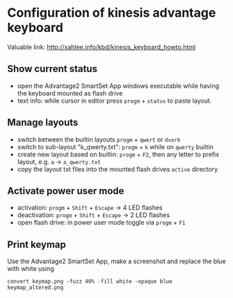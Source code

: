 # Configuration of kinesis advantage keyboard

Valuable link: http://xahlee.info/kbd/kinesis_keyboard_howto.html

## Show current status

* open the Advantage2 SmartSet App windows executable while having the keyboard mounted as flash drive
* text info: while cursor in editor press `progm` + `status` to paste layout.

## Manage layouts

* switch between the builtin layouts `progm` + `qwert` or `dvork`
* switch to sub-layout "k_qwerty.txt": `progm` + `k` while on `qwerty` builtin
* create new layout based on builtin: `progm` + `F2`, then any letter to prefix layout, e.g. `a` -> `a_qwerty.txt`
* copy the layout txt files into the mounted flash drives `active` directory

## Activate power user mode

* activation: `progm` + `Shift` + `Escape` -> 4 LED flashes
* deactivation: `progm` + `Shift` + `Escape` -> 2 LED flashes
* open flash drive: in power user mode toggle via `progm` + `F1`

## Print keymap

Use the Advantage2 SmartSet App, make a screenshot and replace the blue with white using

```
convert keymap.png -fuzz 40% -fill white -opaque blue keymap_altered.png
```


